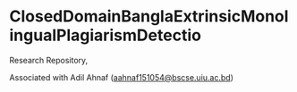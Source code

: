 # ClosedDomainBanglaExtrinsicMonolingualPlagiarismDetectio
Research Repository,


Associated with Adil Ahnaf (aahnaf151054@bscse.uiu.ac.bd)

